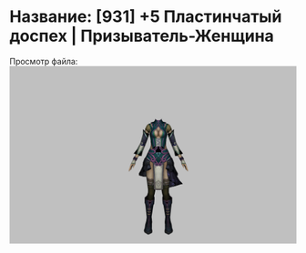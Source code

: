 # Название: [931] +5 Пластинчатый доспех | Призыватель-Женщина

Просмотр файла:
![p090001.png](p090001.png)